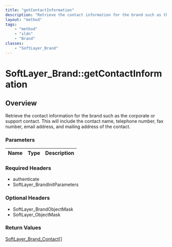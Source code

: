 ```yaml
---
title: "getContactInformation"
description: "Retrieve the contact information for the brand such as the corporate or support contact.  This will include the contact... "
layout: "method"
tags:
    - "method"
    - "sldn"
    - "Brand"
classes:
    - "SoftLayer_Brand"
---
```

# SoftLayer_Brand::getContactInformation
## Overview 
Retrieve the contact information for the brand such as the corporate or support contact.  This will include the contact name, telephone number, fax number, email address, and mailing address of the contact. 

### Parameters 
|Name | Type | Description |
| --- | --- | --- |


### Required Headers
* authenticate
* SoftLayer_BrandInitParameters

### Optional Headers
* SoftLayer_BrandObjectMask
* SoftLayer_ObjectMask

### Return Values
<a href='/reference/datatypes/SoftLayer_Brand_Contact'>SoftLayer_Brand_Contact[] </a>

